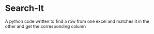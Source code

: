 # Search-It
A python code written to find a row from one excel and matches it in the other and get the corresponding column 
